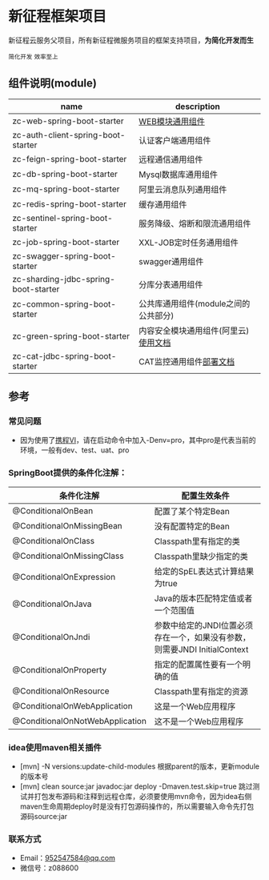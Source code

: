 # 新征程框架项目
新征程云服务父项目，所有新征程微服务项目的框架支持项目，**为简化开发而生**

`简化开发` `效率至上`


## 组件说明(module)

 name | description
---|---
zc-web-spring-boot-starter | [WEB模块通用组件](https://gitee.com/zhangquansheng/zhengcheng-parent/tree/master/zc-web-spring-boot-starter)
zc-auth-client-spring-boot-starter | 认证客户端通用组件
zc-feign-spring-boot-starter | 远程通信通用组件
zc-db-spring-boot-starter | Mysql数据库通用组件
zc-mq-spring-boot-starter | 阿里云消息队列通用组件
zc-redis-spring-boot-starter | 缓存通用组件
zc-sentinel-spring-boot-starter | 服务降级、熔断和限流通用组件
zc-job-spring-boot-starter | XXL-JOB定时任务通用组件
zc-swagger-spring-boot-starter | swagger通用组件
zc-sharding-jdbc-spring-boot-starter | 分库分表通用组件
zc-common-spring-boot-starter | 公共库通用组件(module之间的公共部分)
zc-green-spring-boot-starter |  内容安全模块通用组件(阿里云)[使用文档](https://gitee.com/zhangquansheng/zhengcheng-parent/tree/master/zc-green-spring-boot-starter)
zc-cat-jdbc-spring-boot-starter | CAT监控通用组件[部署文档](https://gitee.com/zhangquansheng/zhengcheng-parent/tree/master/zc-cat-spring-boot-starter)


## 参考

### 常见问题

* 因为使用了[携程VI](https://github.com/ctripcorp/vi)，请在启动命令中加入-Denv=pro，其中pro是代表当前的环境，一般有dev、test、uat、pro


### SpringBoot提供的条件化注解：

条件化注解 |	配置生效条件
---|---
@ConditionalOnBean |	配置了某个特定Bean
@ConditionalOnMissingBean |	没有配置特定的Bean
@ConditionalOnClass |	Classpath里有指定的类
@ConditionalOnMissingClass |	Classpath里缺少指定的类
@ConditionalOnExpression |	给定的SpEL表达式计算结果为true
@ConditionalOnJava |	Java的版本匹配特定值或者一个范围值
@ConditionalOnJndi |	参数中给定的JNDI位置必须存在一个，如果没有参数，则需要JNDI InitialContext
@ConditionalOnProperty |	指定的配置属性要有一个明确的值
@ConditionalOnResource |	Classpath里有指定的资源
@ConditionalOnWebApplication |	这是一个Web应用程序
@ConditionalOnNotWebApplication |	这不是一个Web应用程序

### idea使用maven相关插件

- [mvn] -N versions:update-child-modules 根据parent的版本，更新module的版本号
- [mvn] clean source:jar javadoc:jar deploy -Dmaven.test.skip=true  跳过测试并打包发布源码和注释到远程仓库，必须要使用mvn命令，因为idea右侧maven生命周期deploy时是没有打包源码操作的，所以需要输入命令先打包源码source:jar

### 联系方式

- Email：952547584@qq.com
- 微信号：z088600
